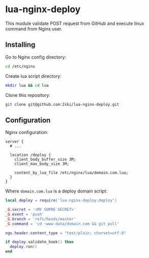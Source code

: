 # lua-nginx-deploy

This module validate POST request from GitHub and execute linux command from Nginx user.

## Installing

Go to Nginx config directory:

```bash
cd /etc/nginx
```

Create lua script directory:

```bash
mkdir lua && cd lua
```

Clone this repository:

```bash
git clone git@github.com:2ski/lua-nginx-deploy.git
``` 

## Configuration

Nginx configuration:

```nginx
server {
  # ...
  
  location /deploy {
    client_body_buffer_size 3M;
    client_max_body_size 3M;
    
    content_by_lua_file /etc/nginx/lua/domain.com.lua;
  }
}
```

Where `domain.com.lua` is a deploy domain script:

```lua
local deploy = require('lua-nginx-deploy.deploy')

_G.secret = '<MY SUPRE SECRET>'
_G.event = 'push'
_G.branch = 'refs/heads/master'
_G.command = 'cd ~www-data/domain.com && git pull'

ngx.header.content_type = "text/plain; charset=utf-8"

if deploy.validate_hook() then
  deploy.run()
end
``` 